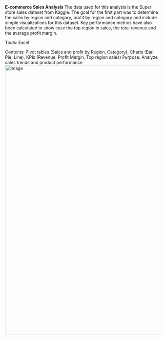 **E-commerce Sales Analysis**
The data used for this analysis is the Super store sales dataset from Kaggle. The goal for the first part was to determine the sales by region and category, profit by region and category and include simple visualizations for this dataset. Key performance metrics have also been calculated to show case the top region in sales, the total revenue and the average profit margin.


Tools: Excel

Contents: Pivot tables (Sales and profit by Region, Category), Charts (Bar, Pie, Line), KPIs (Revenue, Profit Margin, Top region sales)
Purpose: Analyze sales trends and product performance
<img width="883" alt="image" src="https://github.com/user-attachments/assets/be54e4e2-d85d-4123-afb0-af0c858f3570" />
